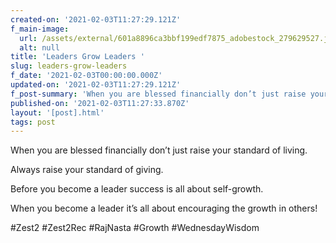 ```yaml
---
created-on: '2021-02-03T11:27:29.121Z'
f_main-image:
  url: /assets/external/601a8896ca3bbf199edf7875_adobestock_279629527.jpeg
  alt: null
title: 'Leaders Grow Leaders '
slug: leaders-grow-leaders
f_date: '2021-02-03T00:00:00.000Z'
updated-on: '2021-02-03T11:27:29.121Z'
f_post-summary: 'When you are blessed financially don’t just raise your standard of living. '
published-on: '2021-02-03T11:27:33.870Z'
layout: '[post].html'
tags: post
---
```


When you are blessed financially don’t just raise your standard of living.

Always raise your standard of giving.

Before you become a leader success is all about self-growth.

When you become a leader it’s all about encouraging the growth in others!

#Zest2 #Zest2Rec #RajNasta #Growth #WednesdayWisdom

‍
